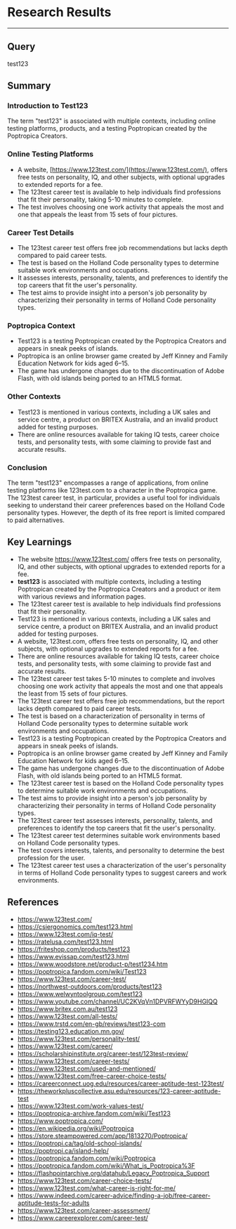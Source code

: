 # Research Results
---
## Query

test123

## Summary

### Introduction to Test123
The term "test123" is associated with multiple contexts, including online testing platforms, products, and a testing Poptropican created by the Poptropica Creators. 

### Online Testing Platforms
* A website, [https://www.123test.com/](https://www.123test.com/), offers free tests on personality, IQ, and other subjects, with optional upgrades to extended reports for a fee.
* The 123test career test is available to help individuals find professions that fit their personality, taking 5-10 minutes to complete.
* The test involves choosing one work activity that appeals the most and one that appeals the least from 15 sets of four pictures.

### Career Test Details
* The 123test career test offers free job recommendations but lacks depth compared to paid career tests.
* The test is based on the Holland Code personality types to determine suitable work environments and occupations.
* It assesses interests, personality, talents, and preferences to identify the top careers that fit the user's personality.
* The test aims to provide insight into a person's job personality by characterizing their personality in terms of Holland Code personality types.

### Poptropica Context
* Test123 is a testing Poptropican created by the Poptropica Creators and appears in sneak peeks of islands.
* Poptropica is an online browser game created by Jeff Kinney and Family Education Network for kids aged 6–15.
* The game has undergone changes due to the discontinuation of Adobe Flash, with old islands being ported to an HTML5 format.

### Other Contexts
* Test123 is mentioned in various contexts, including a UK sales and service centre, a product on BRITEX Australia, and an invalid product added for testing purposes.
* There are online resources available for taking IQ tests, career choice tests, and personality tests, with some claiming to provide fast and accurate results.

### Conclusion
The term "test123" encompasses a range of applications, from online testing platforms like 123test.com to a character in the Poptropica game. The 123test career test, in particular, provides a useful tool for individuals seeking to understand their career preferences based on the Holland Code personality types. However, the depth of its free report is limited compared to paid alternatives.

## Key Learnings

- The website https://www.123test.com/ offers free tests on personality, IQ, and other subjects, with optional upgrades to extended reports for a fee.
- **test123** is associated with multiple contexts, including a testing Poptropican created by the Poptropica Creators and a product or item with various reviews and information pages.
- The 123test career test is available to help individuals find professions that fit their personality.
- Test123 is mentioned in various contexts, including a UK sales and service centre, a product on BRITEX Australia, and an invalid product added for testing purposes.
- A website, 123test.com, offers free tests on personality, IQ, and other subjects, with optional upgrades to extended reports for a fee.
- There are online resources available for taking IQ tests, career choice tests, and personality tests, with some claiming to provide fast and accurate results.
- The 123test career test takes 5-10 minutes to complete and involves choosing one work activity that appeals the most and one that appeals the least from 15 sets of four pictures.
- The 123test career test offers free job recommendations, but the report lacks depth compared to paid career tests.
- The test is based on a characterization of personality in terms of Holland Code personality types to determine suitable work environments and occupations.
- Test123 is a testing Poptropican created by the Poptropica Creators and appears in sneak peeks of islands.
- Poptropica is an online browser game created by Jeff Kinney and Family Education Network for kids aged 6–15.
- The game has undergone changes due to the discontinuation of Adobe Flash, with old islands being ported to an HTML5 format.
- The 123test career test is based on the Holland Code personality types to determine suitable work environments and occupations.
- The test aims to provide insight into a person's job personality by characterizing their personality in terms of Holland Code personality types.
- The 123test career test assesses interests, personality, talents, and preferences to identify the top careers that fit the user's personality.
- The 123test career test determines suitable work environments based on Holland Code personality types.
- The test covers interests, talents, and personality to determine the best profession for the user.
- The 123test career test uses a characterization of the user's personality in terms of Holland Code personality types to suggest careers and work environments.

## References

- https://www.123test.com/
- https://csiergonomics.com/test123.html
- https://www.123test.com/iq-test/
- https://ratelusa.com/test123.html
- https://friteshop.com/products/test123
- https://www.evissap.com/test123.html
- https://www.woodstore.net/product-p/test1234.htm
- https://poptropica.fandom.com/wiki/Test123
- https://www.123test.com/career-test/
- https://northwest-outdoors.com/products/test123
- https://www.welwyntoolgroup.com/test123
- https://www.youtube.com/channel/UC2KVqVn1DPVRFWYyD9HGIQQ
- https://www.britex.com.au/test123
- https://www.123test.com/all-tests/
- https://www.trstd.com/en-gb/reviews/test123-com
- https://testing123.education.mn.gov/
- https://www.123test.com/personality-test/
- https://www.123test.com/career/
- https://scholarshipinstitute.org/career-test/123test-review/
- https://www.123test.com/career-tests/
- https://www.123test.com/used-and-mentioned/
- https://www.123test.com/free-career-choice-tests/
- https://careerconnect.uog.edu/resources/career-aptitude-test-123test/
- https://theworkpluscollective.asu.edu/resources/123-career-aptitude-test
- https://www.123test.com/work-values-test/
- https://poptropica-archive.fandom.com/wiki/Test123
- https://www.poptropica.com/
- https://en.wikipedia.org/wiki/Poptropica
- https://store.steampowered.com/app/1813270/Poptropica/
- https://poptropi.ca/tag/old-school-islands/
- https://poptropi.ca/island-help/
- https://poptropica.fandom.com/wiki/Poptropica
- https://poptropica.fandom.com/wiki/What_is_Poptropica%3F
- https://flashpointarchive.org/datahub/Legacy_Poptropica_Support
- https://www.123test.com/career-choice-tests/
- https://www.123test.com/what-career-is-right-for-me/
- https://www.indeed.com/career-advice/finding-a-job/free-career-aptitude-tests-for-adults
- https://www.123test.com/career-assessment/
- https://www.careerexplorer.com/career-test/